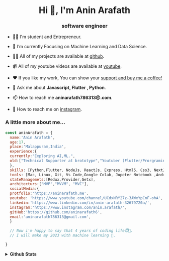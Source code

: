 <h1 align="center">Hi 👋, I'm Anin Arafath</h1><h3 align="center">software engineer</h3>
	

- 👨‍💻 I'm student and Entrepreneur.

- 🌱 I’m currently Focusing on Machine Learning and Data Science.

- 👨‍💻 All of my projects are available at [github](https://github.com/aninarafath6?tab=repositories).

- 📹 All of my youtube videos are available at [youtube](https://www.youtube.com/channel/UCdxNRY27z-3AWxYpCnF-ohA).

- ❤️ If  you like my work, You can show your [support and buy me a coffee!](https://www.buymeacoffee.com/aninarafath)

- 💬 Ask me about **Javascript, Flutter , Python**.

- 📫 How to reach me **aninarafath786313@.com**.

- 📲 How to reach me on [instagram](https://www.instagram.com/anin.arafath/).






### A little more about me...  

```javascript
const aninArafath = {
  name:'Anin Arafath',
  age:17,
  place:'Malappuram,India',
  experience:{
  currently:"Exploring AI,ML.",
  old:["Technical Supporter at brototype","Youtuber (Flutter/Prorgraming)"],
  },
  skills: [Python,Flutter, NodeJs, ReactJs, Express, Html5, Css3, NextJs, TailwindCss],
  tools: [Mac, Linux, Git, Vs Code,Google Colab, Jupeter Notebook ,Android Studio, GitHub,],
  stateManagemets:[Redux,Provider,Getx],
  architecturs:["MVP","MVVM", "MVC"],
  socialMedia:{
  protfolio:'https://aninarafath.me',
  youtube: 'https://www.youtube.com/channel/UCdxNRY27z-3AWxYpCnF-ohA',
  linkedin:'https://www.linkedin.com/in/anin-arafath-32679720a/',
  instagram:'https://www.instagram.com/anin.arafath/',
  gitHub:'https://github.com/aninarafath6',
  email:'aninarafath786313@gmail.com',
  }
  
  // Now i'm happy to say that 4 years of coding life😇🥰.
  // I will make my 2023 with machine learning 🤖.

}
```


<details>
<summary>
  <b>Github Stats</b>
</summary>
<p align="center"><img src="https://media.giphy.com/media/QaMcXSekUWx7aogAUr/giphy.gif" width="60" /><b>Git profile Trophies</b></h4></p><br>

<p align="center">
<img src="https://github-profile-trophy.vercel.app/?username=aninarafath6&theme=gruvbox" align="center"/>
<p/>
	


</details>




	

	

